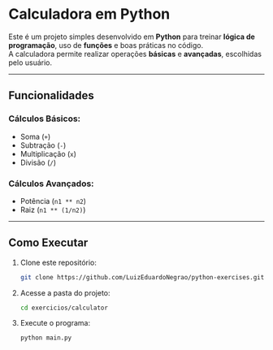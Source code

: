 # Calculadora em Python

Este é um projeto simples desenvolvido em **Python** para treinar **lógica de programação**, uso de **funções** e boas práticas no código.  
A calculadora permite realizar operações **básicas** e **avançadas**, escolhidas pelo usuário.

---

## Funcionalidades

### Cálculos Básicos:
- Soma (`+`)
- Subtração (`-`)
- Multiplicação (`x`)
- Divisão (`/`)

### Cálculos Avançados:
- Potência (`n1 ** n2`)
- Raiz (`n1 ** (1/n2)`)

---

## Como Executar

1. Clone este repositório:
   ```bash
   git clone https://github.com/LuizEduardoNegrao/python-exercises.git
2. Acesse a pasta do projeto:
   ```bash
   cd exercicios/calculator
   
3. Execute o programa:
   ```bash
   python main.py
